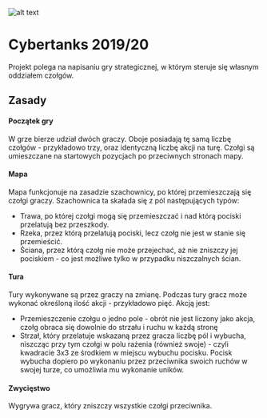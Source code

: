 ![alt text](https://i.imgur.com/Kf4EXbi.png "Logo Title Text 1")

# Cybertanks 2019/20
Projekt polega na napisaniu gry strategicznej, w którym steruje się własnym oddziałem czołgów.
## Zasady
#### Początek gry
W grze bierze udział dwóch graczy. Oboje posiadają tę samą liczbę czołgów - przykładowo trzy, oraz identyczną liczbę akcji na turę. Czołgi są umieszczane na startowych pozycjach po przeciwnych stronach mapy.
#### Mapa
Mapa funkcjonuje na zasadzie szachownicy, po której przemieszczają się czołgi graczy. Szachownica ta skałada się z pól następujących typów:
 - Trawa, po której czołgi mogą się przemieszczać i nad którą pociski przelatują bez przeszkody.
 - Rzeka, przez którą przelatują pociski, lecz czołg nie jest w stanie się przemieścić.
 - Ściana, przez którą czołg nie może przejechać, aż nie zniszczy jej pociskiem - co jest możliwe tylko w przypadku niszczalnych ścian.
#### Tura
Tury wykonywane są przez graczy na zmianę. Podczas tury gracz może wykonać określoną ilość akcji - przykładowo pięć. Akcją jest:
 -  Przemieszczenie czołgu o jedno pole - obrót nie jest liczony jako akcja, czołg obraca się dowolnie do strzału i ruchu w każdą stronę
 -  Strzał, który przelatuje wskazaną przez gracza liczbę pól i wybucha, niszcząc przy tym czołgi w polu rażenia (również swoje) - czyli kwadracie 3x3 ze środkiem w miejscu wybuchu pocisku. Pocisk wybucha dopiero po wykonaniu przez przeciwnika swoich ruchów w swojej turze, co umożliwia mu wykonanie uników.
#### Zwycięstwo
Wygrywa gracz, który zniszczy wszystkie czołgi przeciwnika.
